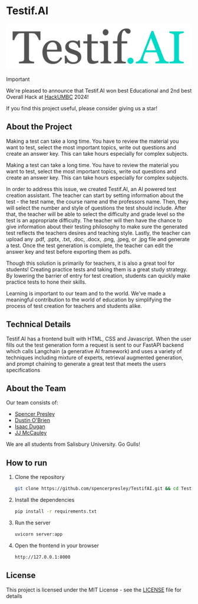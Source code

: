 # Testif.AI

![Testif.AI](./static/logo.png)

> [!IMPORTANT]
> We're pleased to announce that Testif.AI won best Educational and 2nd best Overall Hack at [HackUMBC](https://www.hackumbc.tech) 2024!
>
> If you find this project useful, please consider giving us a star!

## About the Project

Making a test can take a long time. You have to review the material you want to test, select the most important topics, write out questions and create an answer key. This can take hours especially for complex subjects.

Making a test can take a long time. You have to review the material you want to test, select the most important topics, write out questions and create an answer key. This can take hours especially for complex subjects.

In order to address this issue, we created Testif.AI, an AI powered test creation assistant. The teacher can start by setting information about the test - the test name, the course name and the professors name. Then, they will select the number and style of questions the test should include. After that, the teacher will be able to select the difficulty and grade level so the test is an appropriate difficulty. The teacher will then have the chance to give information about their testing philosophy to make sure the generated test reflects the teachers desires and teaching style. Lastly, the teacher can upload any .pdf, .pptx, .txt, .doc, .docx, .png, .jpeg, or .jpg file and generate a test. Once the test generation is complete, the teacher can edit the answer key and test before exporting them as pdfs.

Though this solution is primarily for teachers, it is also a great tool for students! Creating practice tests and taking them is a great study strategy. By lowering the barrier of entry for test creation, students can quickly make practice tests to hone their skills.

Learning is important to our team and to the world. We've made a meaningful contribution to the world of education by simplifying the process of test creation for teachers and students alike.

## Technical Details

Testif.AI has a frontend built with HTML, CSS and Javascript. When the user fills out the test generation form a request is sent to our FastAPI backend which calls Langchain (a generative AI framework) and uses a variety of techniques including mixture of experts, retrieval augmented generation, and prompt chaining to generate a great test that meets the users specifications

## About the Team

Our team consists of:

- [Spencer Presley](https://github.com/spencerpresley)
- [Dustin O'Brien](https://github.com/Omniladder)
- [Isaac Dugan](https://github.com/idugan100)
- [JJ McCauley](https://github.com/Jairik)

We are all students from Salisbury University. Go Gulls!

## How to run

1. Clone the repository

    ```bash
    git clone https://github.com/spencerpresley/TestifAI.git && cd TestifAI
    ```

2. Install the dependencies

    ```bash
    pip install -r requirements.txt
    ```

3. Run the server

    ```bash
    uvicorn server:app
    ```

4. Open the frontend in your browser

    ```bash
    http://127.0.0.1:8000
    ```

## License

This project is licensed under the MIT License - see the [LICENSE](LICENSE) file for details
